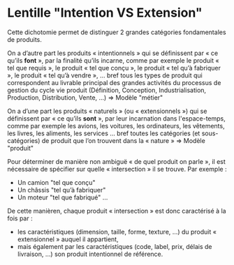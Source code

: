 # Lentille "Intention VS Extension"

 Cette dichotomie permet de distinguer 2 grandes catégories fondamentales de produits.

On a d’autre part les produits « intentionnels » qui se définissent par « ce qu’ils __font__ », par la finalité qu’ils incarne, comme par exemple le produit « tel que requis », le produit « tel que conçu », le produit « tel qu’à fabriquer », le produit « tel qu’à vendre », … bref tous les types de produit qui correspondent au livrable principal des grandes activités du processus de gestion du cycle vie produit (Définition, Conception, Industrialisation, Production, Distribution, Vente, …)
=> Modèle "métier"

On a d’une part les produits « naturels » (ou « extensionnels ») qui se définissent par « ce qu’ils __sont__ », par leur incarnation dans l'espace-temps, comme par exemple les avions, les voitures, les ordinateurs, les vêtements, les livres, les aliments, les services … bref toutes les catégories (et sous-catégories) de produit que l’on trouvent dans la « nature »
=> Modèle "produit"

Pour déterminer de manière non ambiguë « de quel produit on parle », il est nécessaire de spécifier sur quelle « intersection » il se trouve. Par exemple :

* Un camion "tel que conçu"
* Un châssis "tel qu’à fabriquer"
* Un moteur "tel que fabriqué"
 …

De cette manièren, chaque produit « intersection » est donc caractérisé à la fois par : 
* les caractéristiques (dimension, taille, forme, texture, …) du produit « extensionnel » auquel il appartient, 
* mais également par les caractéristiques (code, label, prix, délais de livraison, …) son produit intentionnel de référence.
